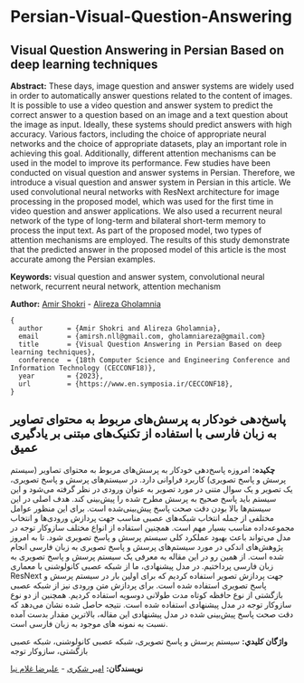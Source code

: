 # Persian-Visual-Question-Answering

## Visual Question Answering in Persian Based on deep learning techniques
**Abstract:** These days, image question and answer systems are widely used in order to automatically answer questions related to the content of images. It is possible to use a video question and answer system to predict the correct answer to a question based on an image and a text question about the image as input. Ideally, these systems should predict answers with high accuracy. Various factors, including the choice of appropriate neural networks and the choice of appropriate datasets, play an important role in achieving this goal. Additionally, different attention mechanisms can be used in the model to improve its performance. Few studies have been conducted on visual question and answer systems in Persian. Therefore, we introduce a visual question and answer system in Persian in this article. We used convolutional neural networks with ResNext architecture for image processing in the proposed model, which was used for the first time in video question and answer applications. We also used a recurrent neural network of the type of long-term and bilateral short-term memory to process the input text. As part of the proposed model, two types of attention mechanisms are employed. The results of this study demonstrate that the predicted answer in the proposed model of this article is the most accurate among the Persian examples.


**Keywords:** visual question and answer system, convolutional neural network, recurrent neural network, attention mechanism

**Author:** [Amir Shokri](https://github.com/amirshnll/) - [Alireza Gholamnia](https://github.com/alireza-gholamnia)

```
{
  author      = {Amir Shokri and Alireza Gholamnia},
  email       = {amirsh.nll@gmail.com, gholamniareza@gmail.com}
  title       = {Visual Question Answering in Persian Based on deep learning techniques},
  conference  = {18th Computer Science and Engineering Conference and Information Technology (CECCONF18)},
  year        = {2023},
  url         = {https://www.en.symposia.ir/CECCONF18},
}
```


## پاسخ‌دهی خودکار به پرسش‌های مربوط به محتوای تصاویر به زبان فارسی با استفاده از تکنیک‌های مبتنی بر یادگیری عمیق

**چکیده:** امروزه پاسخ‌دهی خودکار به پرسش‌های مربوط به محتوای تصاویر (سیستم پرسش و پاسخ تصویری) کاربرد فراوانی دارد. در سیستم‌های پرسش و پاسخ تصویری، یک تصویر و یک سوال متنی در مورد تصویر به عنوان ورودی در نظر گرفته می‌شود و این سیستم باید پاسخ صحیح به پرسش مطرح شده را پیش‌بینی کند. هدف اصلی در این سیستم‌ها بالا بودن دقت صحت پاسخ پیش‌بینی‌شده است. برای این منظور عوامل مختلفی از جمله انتخاب شبکه‌های عصبی مناسب جهت پردازش ورودی‌ها و انتخاب مجموعه‌داده مناسب بسیار مهم است. همچنین استفاده از انواع مختلف سازوکار توجه در مدل می‌تواند باعث بهبود عملکرد کلی سیستم پرسش و پاسخ تصویری شود. تا به امروز پژوهش‌های اندکی در مورد سیستم‌های پرسش و پاسخ تصویری به زبان فارسی انجام شده است. از همین رو در این مقاله به معرفی یک سیستم پرسش و پاسخ تصویری به زبان فارسی پرداختیم. در مدل پیشنهادی، ما از شبکه عصبی کانولوشنی با معماری ResNext جهت پردازش تصویر استفاده کردیم که برای اولین بار در سیستم پرسش و پاسخ تصویری استفاده شده است. برای پردازش متن ورودی نیز از شبکه عصبی بازگشتی از نوع حافظه کوتاه مدت طولانی دوسویه استفاده کردیم. همچنین از دو نوع سازوکار توجه در مدل پیشنهادی استفاده شده است. نتیجه حاصل شده نشان می‌دهد که دقت صحت پاسخ پیش‌بینی شده در مدل پیشنهادی این مقاله، بالاترین مقدار بدست آمده نسبت به نمونه های موجود به زبان فارسی است.

**واژگان كليدي:** سیستم پرسش و پاسخ تصویری، شبکه عصبی کانولوشنی، شبکه عصبی بازگشتی، سازوکار توجه 

**نویسندگان:** [امیر شکری](https://github.com/amirshnll/) - [علیرضا غلام نیا](https://github.com/alireza-gholamnia)
